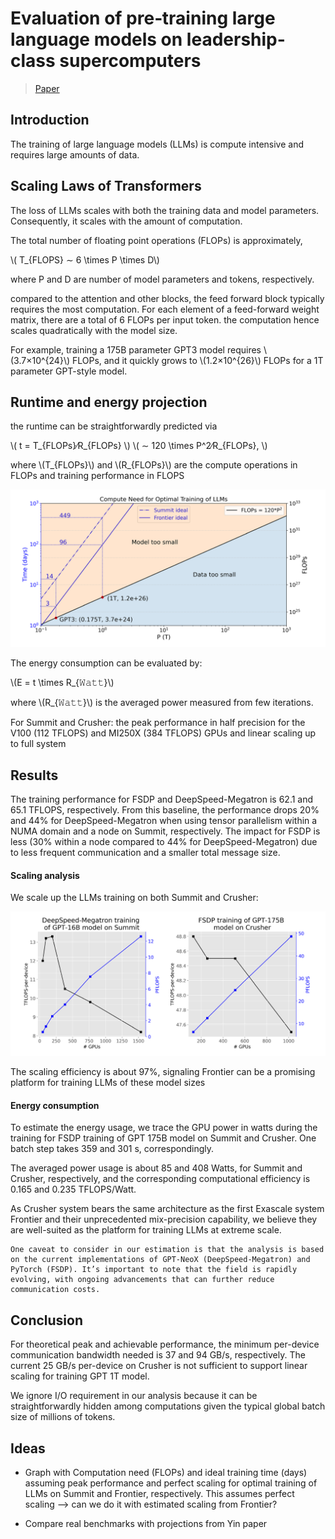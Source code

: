 # Evaluation of pre‐training large language models on leadership‐class supercomputers

> [Paper](https://link.springer.com/article/10.1007/s11227-023-05479-7)


## Introduction

The training of large language models (LLMs) is compute intensive and requires large amounts of data.

## Scaling Laws of Transformers

The loss of LLMs scales with both the training data and model parameters. Consequently, it scales with the amount of computation.

The total number of floating point operations (FLOPs) is approximately, 

\\( T_{FLOPS} ∼ 6 \times P \times D\\)

where P and D are number of model parameters and tokens, respectively. 

compared to the attention and other blocks, the feed forward block typically requires the most computation. 
For each element of a feed-forward weight matrix, there are a total of 6 FLOPs per input token. 
the computation hence scales quadratically with the model size.

For example, training a 175B parameter GPT3 model requires \\(3.7×10^{24}\\) FLOPs, and it quickly grows to \\(1.2×10^{26}\\) FLOPs for a 1T parameter GPT-style model.

## Runtime and energy projection

the runtime can be straightforwardly predicted via

\\( t = T_{FLOPs}∕R_{FLOPs} \\)
\\( ∼ 120 \times P^2∕R_{FLOPs}, \\)

where \\(T_{FLOPs}\\) and \\(R_{FLOPs}\\) are the compute operations in FLOPs and training performance in FLOPS

![Eval](./imgs/eval_llms_com_1.png)


The energy consumption can be evaluated by: 

\\(E = t \times R_{𝚆𝚊𝚝𝚝}\\)

where \\(R_{𝚆𝚊𝚝𝚝}\\) is the averaged power measured from few iterations.

For Summit and Crusher: the peak performance in half precision for the V100 (112 TFLOPS) and MI250X (384 TFLOPS) GPUs and linear scaling up to full system


## Results

The training performance for FSDP and DeepSpeed-Megatron is 62.1 and 65.1 TFLOPS, respectively. From this baseline, the performance drops 20% and 44% for DeepSpeed-Megatron when using tensor parallelism within a NUMA domain and a node on Summit, respectively. The impact for FSDP is less (30% within a node compared to 44% for DeepSpeed-Megatron) due to less frequent communication and a smaller total message size. 

#### Scaling analysis

We scale up the LLMs training on both Summit and Crusher: 

![Eval](./imgs/eval_llms_com_2.png)

The scaling efficiency is about 97%, signaling Frontier can be a promising platform for training LLMs of these model sizes

#### Energy consumption

To estimate the energy usage, we trace the GPU power in watts during the training for FSDP training of GPT 175B model on Summit and Crusher. 
One batch step takes 359 and 301 s, correspondingly. 

The averaged power usage is about 85 and 408 Watts, for Summit and Crusher, respectively, and the corresponding computational efficiency is 0.165 and 0.235 TFLOPS/Watt.

As Crusher system bears the same architecture as the first Exascale system Frontier and their unprecedented mix-precision capability, we believe they are well-suited as the platform for training LLMs at extreme scale.

``` admonish important
One caveat to consider in our estimation is that the analysis is based on the current implementations of GPT-NeoX (DeepSpeed-Megatron) and PyTorch (FSDP). It’s important to note that the field is rapidly evolving, with ongoing advancements that can further reduce communication costs.
```

## Conclusion

For theoretical peak and achievable performance, the minimum per-device communication bandwidth needed is 37 and 94 GB/s, respectively.
The current 25 GB/s per-device on Crusher is not sufficient to support linear scaling for training GPT 1T model. 

We ignore I/O requirement in our analysis because it can be straightforwardly hidden among computations given the typical global batch size of millions of tokens. 

## Ideas

- Graph with Computation need (FLOPs) and ideal training time (days) assuming peak performance and perfect scaling for optimal training of LLMs on Summit and Frontier, respectively. This assumes perfect scaling --> can we do it with estimated scaling from Frontier?

- Compare real benchmarks with projections from Yin paper
